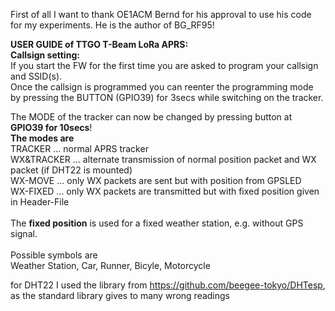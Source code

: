 First of all I want to thank OE1ACM Bernd for his approval to use his code for my experiments.
He is the author of BG_RF95!

<b>USER GUIDE of TTGO T-Beam LoRa APRS:</b><br>
<b>Callsign setting:</b><br>
If you start the FW for the first time you are asked to program your callsign and SSID(s).<br>
Once the callsign is programmed you can reenter the programming mode by pressing the BUTTON (GPIO39) for 3secs while switching on the tracker.<br>

The MODE of the tracker can now be changed by pressing button at <b>GPIO39 for 10secs</b>!<br>
<b>The modes are</b><br>
TRACKER ...     normal APRS tracker<br>
WX&TRACKER ...  alternate transmission of normal position packet and WX packet (if DHT22 is mounted)<br>
WX-MOVE ...     only WX packets are sent but with position from GPSLED<br>
WX-FIXED ...    only WX packets are transmitted but with fixed position given in Header-File<br>
<br>
The <b>fixed position</b> is used for a fixed weather station, e.g. without GPS signal.<br>
<br>
Possible symbols are<br>
Weather Station, Car, Runner, Bicyle, Motorcycle<br>


for DHT22 I used the library from https://github.com/beegee-tokyo/DHTesp, as the standard library gives to many wrong readings
